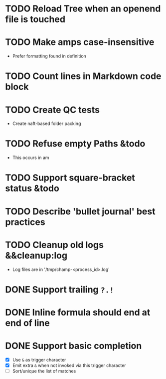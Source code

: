 # TODO Reload Tree when an openend file is touched

# TODO Make amps case-insensitive
- Prefer formatting found in definition

# TODO Count lines in Markdown code block

# TODO Create QC tests
- Create naft-based folder packing

# TODO Refuse empty Paths &todo
- This occurs in am

# TODO Support square-bracket status &todo

# TODO Describe 'bullet journal' best practices

# TODO Cleanup old logs &&cleanup:log
- Log files are in '/tmp/champ-<process_id>.log'

# DONE Support trailing `?.!`

# DONE Inline formula should end at end of line

# DONE Support basic completion
- [x] Use `&` as trigger character
- [x] Emit extra `&` when not invoked via this trigger character
- [ ] Sort/unique the list of matches
